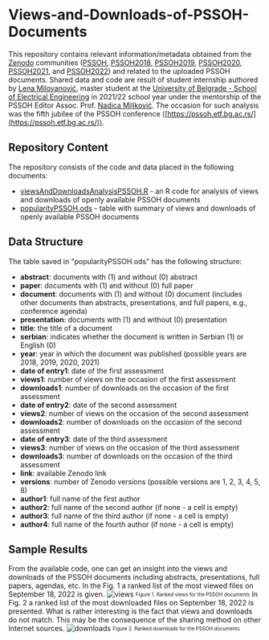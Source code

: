 # Views-and-Downloads-of-PSSOH-Documents
This repository contains relevant information/metadata obtained from the [Zenodo](https://zenodo.org/) communities ([PSSOH](https://zenodo.org/communities/pssoh/), [PSSOH2018](https://zenodo.org/communities/pssoh2018/), [PSSOH2019](https://zenodo.org/communities/pssoh2019/), [PSSOH2020](https://zenodo.org/communities/pssoh2020/), [PSSOH2021](https://zenodo.org/communities/pssoh2021/), and [PSSOH2022](https://zenodo.org/communities/pssoh2022/)) and related to the uploaded PSSOH documents. Shared data and code are result of student internship authored by [Lena Milovanović](https://github.com/lenamilovanovic), master student at the [University of Belgrade - School of Electrical Engineering](https://www.etf.bg.ac.rs/en) in 2021/22 school year under the mentorship of the PSSOH Editor Assoc. Prof. [Nadica Miljković](https://github.com/NadicaSm). The occasion for such analysis was the fifth jubilee of the PSSOH conference ([https://pssoh.etf.bg.ac.rs/](https://pssoh.etf.bg.ac.rs/)).

## Repository Content
The repository consists of the code and data placed in the following documents:
* [viewsAndDownloadsAnalysisPSSOH.R](https://github.com/pssoh/Views-and-Downloads-of-PSSOH-Documents/blob/main/viewsAndDownloadsAnalysisPSSOH.R) - an R code for analysis of views and downloads of openly available PSSOH documents
* [popularityPSSOH.ods](https://github.com/pssoh/Views-and-Downloads-of-PSSOH-Documents/blob/main/popularityPSSOH.ods) - table with summary of views and downloads of openly available PSSOH documents

## Data Structure
The table saved in "popularityPSSOH.ods" has the following structure:
* **abstract**: documents with (1) and without (0) abstract
* **paper**: documents with (1) and without (0) full paper
* **document**: documents with (1) and without (0) document (includes other documents than abstracts, presentations, and full papers, e.g., conference agenda)
* **presentation**: documents with (1) and without (0) presentation
* **title**: the title of a document 
* **serbian**: indicates whether the document is written in Serbian (1) or English (0) 
* **year**: year in which the document was published (possible years are 2018, 2019, 2020, 2021)
* **date of entry1**: date of the first assessment
* **views1**: number of views on the occasion of the first assessment
* **downloads1**: number of downloads on the occasion of the first assessment
* **date of entry2**: date of the second assessment
* **views2**: number of views on the occasion of the second assessment
* **downloads2**: number of downloads on the occasion of the second assessment
* **date of entry3**: date of the third assessment
* **views3**: number of views on the occasion of the third assessment
* **downloads3**: number of downloads on the occasion of the third assessment
* **link**: available Zenodo link 
* **versions**: number of Zenodo versions (possible versions are 1, 2, 3, 4, 5, 8)
* **author1**: full name of the first author
* **author2**: full name of the second author (if none - a cell is empty)
* **author3**: full name of the third author (if none - a cell is empty)
* **author4**: full name of the fourth author (if none - a cell is empty)

## Sample Results
From the available code, one can get an insight into the views and downloads of the PSSOH documents including abstracts, presentations, full papers, agendas, etc. In the Fig. 1 a ranked list of the most viewed files on September 18, 2022 is given.
![views](https://user-images.githubusercontent.com/41180160/192160068-33148b37-2007-492d-8347-f845bc2336ed.jpeg)
<sub><sup>Figure 1. Ranked views for the PSSOH documents</sup></sub>
In Fig. 2 a ranked list of the most downloaded files on September 18, 2022 is presented. What is rather interesting is the fact that views and downloads do not match. This may be the consequence of the sharing method on other Internet sources.
![downloads](https://user-images.githubusercontent.com/41180160/192160080-5a21dd06-4475-49ce-8f05-5c68194c6769.jpeg)
<sub><sup>Figure 2. Ranked downloads for the PSSOH documents</sup></sub>

